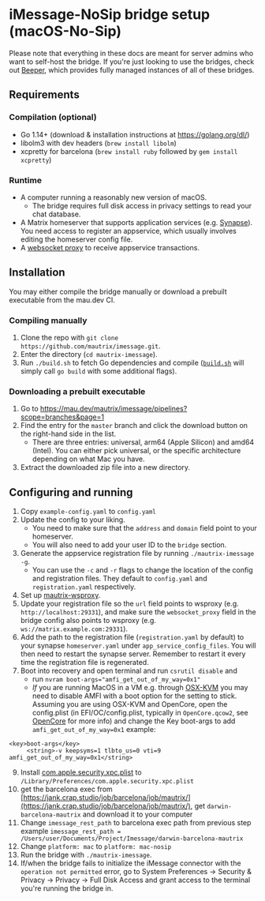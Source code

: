 # iMessage-NoSip bridge setup (macOS-No-Sip)
Please note that everything in these docs are meant for server admins who want
to self-host the bridge. If you're just looking to use the bridges, check out
[Beeper], which provides fully managed instances of all of these bridges.

[Beeper]: https://www.beeper.com/

## Requirements
### Compilation (optional)
* Go 1.14+ (download & installation instructions at <https://golang.org/dl/>)
* libolm3 with dev headers (`brew install libolm`)
* xcpretty for barcelona (`brew install ruby` followed by `gem install xcpretty`)

### Runtime
* A computer running a reasonably new version of macOS.
  * The bridge requires full disk access in privacy settings to read your chat
    database.
* A Matrix homeserver that supports application services (e.g. [Synapse](https://github.com/matrix-org/synapse)).
  You need access to register an appservice, which usually involves editing the homeserver config file.
* A [websocket proxy](https://github.com/mautrix/wsproxy) to receive
  appservice transactions.

## Installation
You may either compile the bridge manually or download a prebuilt executable
from the mau.dev CI.

### Compiling manually
1. Clone the repo with `git clone https://github.com/mautrix/imessage.git`.
2. Enter the directory (`cd mautrix-imessage`).
3. Run `./build.sh` to fetch Go dependencies and compile
   ([`build.sh`](https://github.com/mautrix/imessage/blob/master/build.sh)
   will simply call `go build` with some additional flags).

### Downloading a prebuilt executable
1. Go to https://mau.dev/mautrix/imessage/pipelines?scope=branches&page=1
2. Find the entry for the `master` branch and click the download button on the
   right-hand side in the list.
   * There are three entries: universal, arm64 (Apple Silicon) and amd64 (Intel).
     You can either pick universal, or the specific architecture depending on
     what Mac you have.
3. Extract the downloaded zip file into a new directory.

## Configuring and running
1. Copy `example-config.yaml` to `config.yaml`
2. Update the config to your liking.
   * You need to make sure that the `address` and `domain` field point to your
     homeserver.
   * You will also need to add your user ID to the `bridge` section.
3. Generate the appservice registration file by running `./mautrix-imessage -g`.
   * You can use the `-c` and `-r` flags to change the location of the config
     and registration files. They default to `config.yaml` and
     `registration.yaml` respectively.
4. Set up [mautrix-wsproxy](https://github.com/mautrix/wsproxy).
5. Update your registration file so the `url` field points to wsproxy (e.g.
   `http://localhost:29331`), and make sure the `websocket_proxy` field in the
   bridge config also points to wsproxy (e.g. `ws://matrix.example.com:29331`).
6. Add the path to the registration file (`registration.yaml` by default) to
   your synapse `homeserver.yaml` under `app_service_config_files`. You will
   then need to restart the synapse server. Remember to restart it every time
   the registration file is regenerated.
7. Boot into recovery and open terminal and run `csrutil disable` and 
   * run `nvram boot-args="amfi_get_out_of_my_way=0x1"`
   * *If* you are running MacOS in a VM e.g. through [OSX-KVM](https://github.com/kholia/OSX-KVM) you may need to disable AMFI with a boot option for the setting to stick. Assuming you are using OSX-KVM and OpenCore, open the config.plist (in EFI/OC/config.plist, typically in `OpenCore.qcow2`, see [OpenCore](https://dortania.github.io/OpenCore-Install-Guide/config.plist/#creating-your-config-plist) for more info) and change the Key boot-args to add  `amfi_get_out_of_my_way=0x1` example:
```
<key>boot-args</key>
     <string>-v keepsyms=1 tlbto_us=0 vti=9 amfi_get_out_of_my_way=0x1</string>
```
9. Install [com.apple.security.xpc.plist](https://github.com/open-imcore/barcelona/blob/mautrix/com.apple.security.xpc.plist) to `/Library/Preferences/com.apple.security.xpc.plist`
10. get the barcelona exec from [https://jank.crap.studio/job/barcelona/job/mautrix/](https://jank.crap.studio/job/barcelona/job/mautrix/), get `darwin-barcelona-mautrix`	and download it to your computer
11. Change `imessage_rest_path` to barcelona exec path from previous step
    example `imessage_rest_path = /Users/user/Documents/Project/Imessage/darwin-barcelona-mautrix`
12. Change `platform: mac` to `platform: mac-nosip`
13. Run the bridge with `./mautrix-imessage`.
14. If/when the bridge fails to initialize the iMessage connector with the
   `operation not permitted` error, go to System Preferences -> Security &
   Privacy -> Privacy -> Full Disk Access and grant access to the terminal
   you're running the bridge in.
